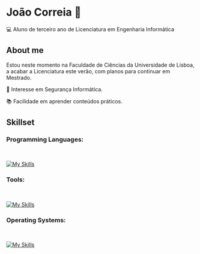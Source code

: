 # **João Correia** 🚀
 💻 Aluno de terceiro ano de Licenciatura em Engenharia Informática 

## About me
Estou neste momento na Faculdade de Ciências da Universidade de Lisboa, a acabar a Licenciatura este verão, com planos para continuar em Mestrado.

📖 Interesse em Segurança Informática.

📚 Facilidade em aprender conteúdos práticos.


## Skillset

### Programming Languages:
<br>

[![My Skills](https://skillicons.dev/icons?i=c,java,python,mysql,html,css,js,haskell,assembly,visualg,angular,node.js)](https://skillicons.dev) <br>

### Tools:
<br>

[![My Skills](https://skillicons.dev/icons?i=vscode,eclipse,git,github)](https://skillicons.dev) <br>

### Operating Systems:
<br>

[![My Skills](https://skillicons.dev/icons?i=linux,windows)](https://skillicons.dev) <br>
